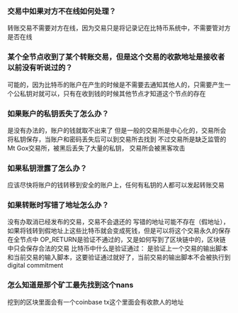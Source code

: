 ### 交易中如果对方不在线如何处理？
转账交易不需要对方在线，因为交易只是将记录记在比特币系统中，不需要管对方是否在线
### 某个全节点收到了某个转账交易，但是这个交易的收款地址是接收者以前没有听说过的？
可能的，因为比特币的账户在产生的时候是不需要去通知其他人的，只需要产生一个公私钥对就可以，只有在收到钱的时候其他节点才知道这个节点的存在
### 如果账户的私钥丢失了怎么办？
是没有办法的，账户的钱就取不出来了
但是一般的交易所是中心化的，交易所会将私钥保存，当账户和密码丢失后可以到交易所去找到
不过交易所是缺乏监管的
Mt Gox交易所，被黑后丢失了大量的私钥， 交易所会被黑客攻击
### 如果私钥泄露了怎么办？
应该尽快将账户的钱转移到安全的账户上，任何有私钥的人都可以发起转账交易
### 如果转账时写错了地址怎么办？
没有办取消已经发布的交易，交易不会退还的
写错的地址可能不存在（假地址），如果将钱转到假地址上这些比特币就会变成死钱，但是可以将这个交易永久的保存在全节点中
OP_RETURN是验证不通过的，又是如何写到了区块链中的，区块链中只会保存合法的交易
比特币中什么是验证通过：
	是验证上一个交易的输出脚本和当前交易的输入脚本，这要验证通过就好了，当前交易的输出脚本不会被执行到
digital commitment
### 怎么知道是那个矿工最先找到这个nans
挖到的区块里面会有一个coinbase tx这个里面会有收款人的地址